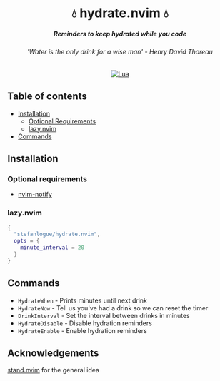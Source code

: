 <div align="center">
  <h1> 💧 hydrate.nvim 💧 </h1>
  <h5>Reminders to keep hydrated while you code</h5>
  <h6>'Water is the only drink for a wise man' - Henry David Thoreau</h6>

  [![Lua](https://img.shields.io/badge/Lua-blue.svg?style=for-the-badge&logo=lua)](http://www.lua.org)
</div>

## Table of contents
- [Installation](#installation)
  - [Optional Requirements](#requirements)
  - [lazy.nvim](#lazy)
- [Commands](#commands)

## Installation<a name="installation"></a>

### Optional requirements<a name="requirements"></a>
- [nvim-notify](https://github.com/rcarriga/nvim-notify)

### lazy.nvim<a name="lazy"></a>
```lua
{
  "stefanlogue/hydrate.nvim",
  opts = {
    minute_interval = 20
  }
}
```

## Commands<a name="commands"></a>
- `HydrateWhen` - Prints minutes until next drink
- `HydrateNow` - Tell us you've had a drink so we can reset the timer
- `DrinkInterval` - Set the interval between drinks in minutes
- `HydrateDisable` - Disable hydration reminders
- `HydrateEnable` - Enable hydration reminders

## Acknowledgements
[stand.nvim](https://github.com/mvllow/stand.nvim) for the general idea
